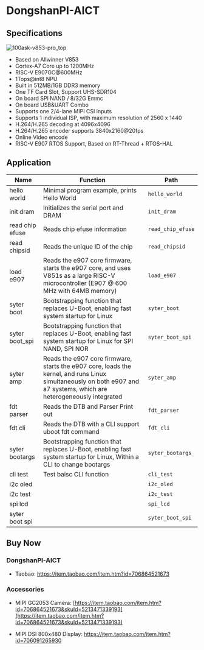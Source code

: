 # DongshanPI-AICT

## Specifications

![100ask-v853-pro_top](https://github.com/YuzukiHD/SyterKit/assets/12003087/0240756e-d8cc-4240-9486-6ba3b2d55d56)


- Based on Allwinner V853
- Cortex-A7 Core up to 1200MHz 
- RISC-V E907GC@600MHz
- 1Tops@int8 NPU
- Built in 512MB/1GB DDR3  memory
- One TF Card Slot, Support UHS-SDR104
- On board SPI NAND /  8/32G Emmc
- On board USB&UART Combo
- Supports one 2/4-lane MIPI CSI inputs 
- Supports 1 individual ISP, with maximum resolution of 2560 x 1440
- H.264/H.265 decoding at 4096x4096
- H.264/H.265 encoder supports 3840x2160@20fps
- Online Video encode
- RISC-V E907 RTOS Support, Based on RT-Thread + RTOS-HAL

## Application

| Name            | Function                                                     | Path              |
| --------------- | ------------------------------------------------------------ | ----------------- |
| hello world     | Minimal program example, prints Hello World                  | `hello_world`     |
| init dram       | Initializes the serial port and DRAM                         | `init_dram`       |
| read chip efuse | Reads chip efuse information                                 | `read_chip_efuse` |
| read chipsid    | Reads the unique ID of the chip                              | `read_chipsid`    |
| load e907       | Reads the e907 core firmware, starts the e907 core, and uses V851s as a large RISC-V microcontroller (E907 @ 600 MHz with 64MB memory) | `load_e907`       |
| syter boot      | Bootstrapping function that replaces U-Boot, enabling fast system startup for Linux | `syter_boot`      |
| syter boot_spi  | Bootstrapping function that replaces U-Boot, enabling fast system startup for Linux for SPI NAND, SPI NOR | `syter_boot_spi`  |
| syter amp       | Reads the e907 core firmware, starts the e907 core, loads the kernel, and runs Linux simultaneously on both e907 and a7 systems, which are heterogeneously integrated | `syter_amp`       |
| fdt parser      | Reads the DTB and Parser Print out                           | `fdt_parser`      |
| fdt cli         | Reads the DTB with a CLI support uboot fdt command           | `fdt_cli`         |
| syter bootargs  | Bootstrapping function that replaces U-Boot, enabling fast system startup for Linux, Within a CLI to change bootargs | `syter_bootargs`  |
| cli test        | Test baisc CLI function                                      | `cli_test`        |
| i2c oled        |                                                              | `i2c_oled`        |
| i2c test        |                                                              | `i2c_test`        |
| spi lcd         |                                                              | `spi_lcd`         |
| syter boot spi  |                                                              | `syter_boot_spi`  |

## Buy Now

### DongshanPI-AICT

- Taobao:  https://item.taobao.com/item.htm?id=706864521673

### Accessories

- MIPI GC2053 Camera: [https://item.taobao.com/item.htm?id=706864521673&skuId=5213471339193](https://item.taobao.com/item.htm?id=706864521673&skuId=5213471339193)

- MIPI DSI 800x480 Display:  https://item.taobao.com/item.htm?id=706091265930

  
